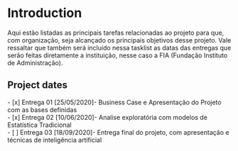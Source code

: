 
<h1>Introduction</h1>
<p>Aqui estão listadas as principais tarefas relacionadas ao projeto para que, com organização, seja alcançado os principais objetivos desse projeto.
Vale ressaltar que também será incluído nessa tasklist as datas das entregas que serão feitas diretamente a instituição, nesse caso a FIA (Fundação Instituto de Administração).</p>


<h2>Project dates</h2>
- [x] Entrega 01 [25/05/2020]- Business Case e  Apresentação do Projeto com as bases definidas<br>
- [x] Entrega 02 [10/06/2020]- Analise exploratória com modelos de Estatística Tradicional<br>
- [ ] Entrega 03 [18/09/2020]- Entrega final do projeto, com apresentação e técnicas de inteligência artificial<br>
   
